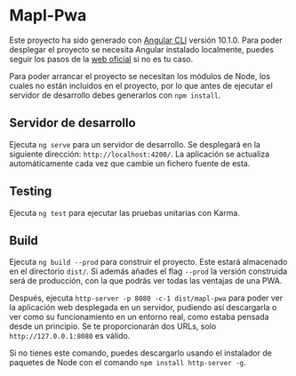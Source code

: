 # Mapl-Pwa

Este proyecto ha sido generado con [Angular CLI](https://github.com/angular/angular-cli) versión 10.1.0. Para poder desplegar el proyecto se necesita Angular instalado localmente, puedes seguir los pasos de la [web oficial](https://angular.io/guide/setup-local) si no es tu caso.

Para poder arrancar el proyecto se necesitan los módulos de Node, los cuales no están incluidos en el proyecto, por lo que antes de ejecutar el servidor de desarrollo debes generarlos con `npm install`.

## Servidor de desarrollo

Ejecuta `ng serve` para un servidor de desarrollo. Se desplegará en la siguiente dirección: `http://localhost:4200/`. La aplicación se actualiza automáticamente cada vez que cambie un fichero fuente de esta.

## Testing

Ejecuta `ng test` para ejecutar las pruebas unitarias con Karma.

## Build

Ejecuta `ng build --prod` para construir el proyecto. Este estará almacenado en el directorio `dist/`. Si además añades el flag `--prod` la versión construida será de producción, con la que podrás ver todas las ventajas de una PWA.

Después, ejecuta `http-server -p 8080 -c-1 dist/mapl-pwa` para poder ver la aplicación web desplegada en un servidor, pudiendo así descargarla o ver como su funcionamiento en un entorno real, como estaba pensada desde un principio. Se te proporcionarán dos URLs, solo `http://127.0.0.1:8080` es válido.

Si no tienes este comando, puedes descargarlo usando el instalador de paquetes de Node con el comando `npm install http-server -g`.

